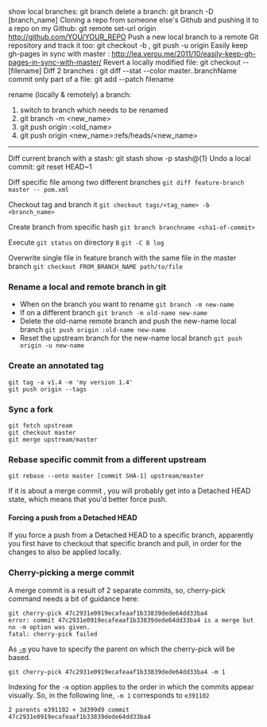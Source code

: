 show local branches: git branch
delete a branch: git branch -D [branch_name]
Cloning a repo from someone else's Github and pushing it to a repo on my Github: git remote set-url origin http://github.com/YOU/YOUR_REPO
Push a new local branch to a remote Git repository and track it too: git checkout -b <branch>   ,   git push -u origin <branch>
Easily keep gh-pages in sync with master : http://lea.verou.me/2011/10/easily-keep-gh-pages-in-sync-with-master/
Revert a locally modified file: git checkout -- [filename]
Diff 2 branches : git diff --stat --color master..branchName
commit only part of a file: git add --patch filename

rename (locally & remotely) a branch: 
1. switch to branch which needs to be renamed
2. git branch -m <new_name>
3. git push origin :<old_name>
4. git push origin <new_name>:refs/heads/<new_name>
---

Diff current branch with a stash: git stash show -p stash@{1}
Undo a local commit: git reset HEAD~1

Diff specific file among two different branches
```git diff feature-branch master -- pom.xml```

Checkout tag and branch it
```git checkout tags/<tag_name> -b <branch_name>```

Create branch from specific hash
```git branch branchname <sha1-of-commit>```

Execute `git status` on directory `B`
```git -C B log```

Overwrite single file in feature branch with the same file in the master branch
`git checkout FROM_BRANCH_NAME path/to/file`

### Rename a local and remote branch in git
- When on the branch you want to rename `git branch -m new-name`
- If on a different branch `git branch -m old-name new-name`
- Delete the old-name remote branch and push the new-name local branch `git push origin :old-name new-name`
- Reset the upstream branch for the new-name local branch `git push origin -u new-name`

### Create an annotated tag
```
git tag -a v1.4 -m 'my version 1.4'
git push origin --tags
```

### Sync a fork
```
git fetch upstream
git checkout master
git merge upstream/master
```

### Rebase specific commit from a different upstream
```
git rebase --onto master [commit SHA-1] upstream/master
```
If it is about a merge commit , you will probably get into a Detached HEAD state, which means that you'd better force push.

#### Forcing a push from a Detached HEAD
If you force a push from a Detached HEAD to a specific branch, apparently you first have to checkout that specific branch and pull, in order for the changes to also be applied locally.

### Cherry-picking a merge commit
A merge commit is a result of 2 separate commits, so, cherry-pick command needs a bit of guidance here:
```
git cherry-pick 47c2931e0919ecafeaaf1b33839dede64dd33ba4
error: commit 47c2931e0919ecafeaaf1b33839dede64dd33ba4 is a merge but no -m option was given.
fatal: cherry-pick failed
```
As [`-m`](https://stackoverflow.com/questions/24301390/git-revert-hash-not-allowed-due-to-a-merge-but-no-m-option-was-given) you have to specify the parent on which the cherry-pick will be based.

```
git cherry-pick 47c2931e0919ecafeaaf1b33839dede64dd33ba4 -m 1
```

Indexing for the `-m` option applies to the order in which the commits appear visually. So, in the following line, `-m 1` corresponds to `e391102`

```
2 parents e391102 + 3d399d9 commit 47c2931e0919ecafeaaf1b33839dede64dd33ba4
```
